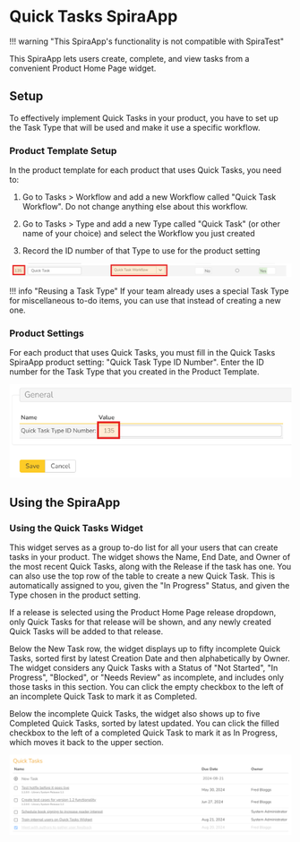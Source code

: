 # Quick Tasks SpiraApp

!!! warning "This SpiraApp's functionality is not compatible with SpiraTest"

This SpiraApp lets users create, complete, and view tasks from a convenient Product Home Page widget. 

## Setup
To effectively implement Quick Tasks in your product, you have to set up the Task Type that will be used and make it use a specific workflow. 

### Product Template Setup
In the product template for each product that uses Quick Tasks, you need to:

1. Go to Tasks > Workflow and add a new Workflow called "Quick Task Workflow". Do not change anything else about this workflow.

2. Go to Tasks > Type and add a new Type called "Quick Task" (or other name of your choice) and select the Workflow you just created

3. Record the ID number of that Type to use for the product setting

![A row in the Task Type table containing the following: Type ID number, Type name, selected workflow, "No" (for pull request switcher), an empty radio button (for default type), "Yes" (for Active switcher). There is a red outlined box around the Type ID number and the selected workflow](img/quicktasks-task-type-setting.png)

!!! info "Reusing a Task Type"
    If your team already uses a special Task Type for miscellaneous to-do items, you can use that instead of creating a new one.

### Product Settings
For each product that uses Quick Tasks, you must fill in the Quick Tasks SpiraApp product setting: "Quick Task Type ID Number". Enter the ID number for the Task Type that you created in the Product Template. 

![SpiraApp product settings page with the Quick Task Type ID Number outlined by a red box](img/quicktasks-product-settings.png)

## Using the SpiraApp
### Using the Quick Tasks Widget

This widget serves as a group to-do list for all your users that can create tasks in your product. The widget shows the Name, End Date, and Owner of the most recent Quick Tasks, along with the Release if the task has one. You can also use the top row of the table to create a new Quick Task. This is automatically assigned to you, given the "In Progress" Status, and given the Type chosen in the product setting. 

If a release is selected using the Product Home Page release dropdown, only Quick Tasks for that release will be shown, and any newly created Quick Tasks will be added to that release.

Below the New Task row, the widget displays up to fifty incomplete Quick Tasks, sorted first by latest Creation Date and then alphabetically by Owner. The widget considers any Quick Tasks with a Status of "Not Started", "In Progress", "Blocked", or "Needs Review" as incomplete, and includes only those tasks in this section. You can click the empty checkbox to the left of an incomplete Quick Task to mark it as Completed.

Below the incomplete Quick Tasks, the widget also shows up to five Completed Quick Tasks, sorted by latest updated. You can click the filled checkbox to the left of a completed Quick Task to mark it as In Progress, which moves it back to the upper section.

![Product home page widget with four incomplete tasks and one completed task. Two different names across the five tasks are shown in the Owner column, and two of the incomplete tasks have a release in small text underneath the task name](img/quicktasks-widget.png)